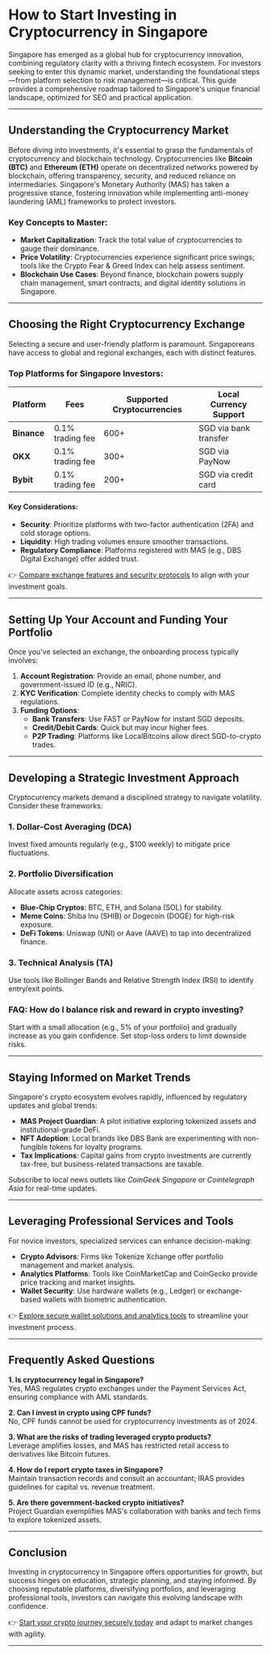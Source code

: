 # How to Start Investing in Cryptocurrency in Singapore  

Singapore has emerged as a global hub for cryptocurrency innovation, combining regulatory clarity with a thriving fintech ecosystem. For investors seeking to enter this dynamic market, understanding the foundational steps—from platform selection to risk management—is critical. This guide provides a comprehensive roadmap tailored to Singapore's unique financial landscape, optimized for SEO and practical application.  

---

## Understanding the Cryptocurrency Market  

Before diving into investments, it's essential to grasp the fundamentals of cryptocurrency and blockchain technology. Cryptocurrencies like **Bitcoin (BTC)** and **Ethereum (ETH)** operate on decentralized networks powered by blockchain, offering transparency, security, and reduced reliance on intermediaries. Singapore's Monetary Authority (MAS) has taken a progressive stance, fostering innovation while implementing anti-money laundering (AML) frameworks to protect investors.  

### Key Concepts to Master:  
- **Market Capitalization**: Track the total value of cryptocurrencies to gauge their dominance.  
- **Price Volatility**: Cryptocurrencies experience significant price swings; tools like the Crypto Fear & Greed Index can help assess sentiment.  
- **Blockchain Use Cases**: Beyond finance, blockchain powers supply chain management, smart contracts, and digital identity solutions in Singapore.  

---

## Choosing the Right Cryptocurrency Exchange  

Selecting a secure and user-friendly platform is paramount. Singaporeans have access to global and regional exchanges, each with distinct features.  

### Top Platforms for Singapore Investors:  
| Platform     | Fees        | Supported Cryptocurrencies | Local Currency Support |  
|--------------|-------------|-----------------------------|------------------------|  
| **Binance**  | 0.1% trading fee | 600+                        | SGD via bank transfer  |  
| **OKX**      | 0.1% trading fee | 300+                        | SGD via PayNow         |  
| **Bybit**    | 0.1% trading fee | 200+                        | SGD via credit card    |  

#### Key Considerations:  
- **Security**: Prioritize platforms with two-factor authentication (2FA) and cold storage options.  
- **Liquidity**: High trading volumes ensure smoother transactions.  
- **Regulatory Compliance**: Platforms registered with MAS (e.g., DBS Digital Exchange) offer added trust.  

👉 [Compare exchange features and security protocols](https://bit.ly/okx-bonus) to align with your investment goals.  

---

## Setting Up Your Account and Funding Your Portfolio  

Once you've selected an exchange, the onboarding process typically involves:  

1. **Account Registration**: Provide an email, phone number, and government-issued ID (e.g., NRIC).  
2. **KYC Verification**: Complete identity checks to comply with MAS regulations.  
3. **Funding Options**:  
   - **Bank Transfers**: Use FAST or PayNow for instant SGD deposits.  
   - **Credit/Debit Cards**: Quick but may incur higher fees.  
   - **P2P Trading**: Platforms like LocalBitcoins allow direct SGD-to-crypto trades.  

---

## Developing a Strategic Investment Approach  

Cryptocurrency markets demand a disciplined strategy to navigate volatility. Consider these frameworks:  

### 1. **Dollar-Cost Averaging (DCA)**  
Invest fixed amounts regularly (e.g., $100 weekly) to mitigate price fluctuations.  

### 2. **Portfolio Diversification**  
Allocate assets across categories:  
- **Blue-Chip Cryptos**: BTC, ETH, and Solana (SOL) for stability.  
- **Meme Coins**: Shiba Inu (SHIB) or Dogecoin (DOGE) for high-risk exposure.  
- **DeFi Tokens**: Uniswap (UNI) or Aave (AAVE) to tap into decentralized finance.  

### 3. **Technical Analysis (TA)**  
Use tools like Bollinger Bands and Relative Strength Index (RSI) to identify entry/exit points.  

### FAQ: How do I balance risk and reward in crypto investing?  
Start with a small allocation (e.g., 5% of your portfolio) and gradually increase as you gain confidence. Set stop-loss orders to limit downside risks.  

---

## Staying Informed on Market Trends  

Singapore's crypto ecosystem evolves rapidly, influenced by regulatory updates and global trends:  

- **MAS Project Guardian**: A pilot initiative exploring tokenized assets and institutional-grade DeFi.  
- **NFT Adoption**: Local brands like DBS Bank are experimenting with non-fungible tokens for loyalty programs.  
- **Tax Implications**: Capital gains from crypto investments are currently tax-free, but business-related transactions are taxable.  

Subscribe to local news outlets like *CoinGeek Singapore* or *Cointelegraph Asia* for real-time updates.  

---

## Leveraging Professional Services and Tools  

For novice investors, specialized services can enhance decision-making:  

- **Crypto Advisors**: Firms like Tokenize Xchange offer portfolio management and market analysis.  
- **Analytics Platforms**: Tools like CoinMarketCap and CoinGecko provide price tracking and market insights.  
- **Wallet Security**: Use hardware wallets (e.g., Ledger) or exchange-based wallets with biometric authentication.  

👉 [Explore secure wallet solutions and analytics tools](https://bit.ly/okx-bonus) to streamline your investment process.  

---

## Frequently Asked Questions  

**1. Is cryptocurrency legal in Singapore?**  
Yes, MAS regulates crypto exchanges under the Payment Services Act, ensuring compliance with AML standards.  

**2. Can I invest in crypto using CPF funds?**  
No, CPF funds cannot be used for cryptocurrency investments as of 2024.  

**3. What are the risks of trading leveraged crypto products?**  
Leverage amplifies losses, and MAS has restricted retail access to derivatives like Bitcoin futures.  

**4. How do I report crypto taxes in Singapore?**  
Maintain transaction records and consult an accountant; IRAS provides guidelines for capital vs. revenue treatment.  

**5. Are there government-backed crypto initiatives?**  
Project Guardian exemplifies MAS's collaboration with banks and tech firms to explore tokenized assets.  

---

## Conclusion  

Investing in cryptocurrency in Singapore offers opportunities for growth, but success hinges on education, strategic planning, and staying informed. By choosing reputable platforms, diversifying portfolios, and leveraging professional tools, investors can navigate this evolving landscape with confidence.  

👉 [Start your crypto journey securely today](https://bit.ly/okx-bonus) and adapt to market changes with agility.  

---  
